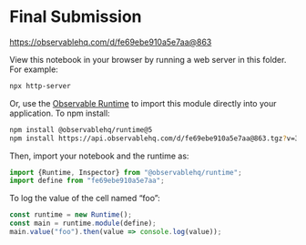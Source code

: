 # Final Submission

https://observablehq.com/d/fe69ebe910a5e7aa@863

View this notebook in your browser by running a web server in this folder. For
example:

~~~sh
npx http-server
~~~

Or, use the [Observable Runtime](https://github.com/observablehq/runtime) to
import this module directly into your application. To npm install:

~~~sh
npm install @observablehq/runtime@5
npm install https://api.observablehq.com/d/fe69ebe910a5e7aa@863.tgz?v=3
~~~

Then, import your notebook and the runtime as:

~~~js
import {Runtime, Inspector} from "@observablehq/runtime";
import define from "fe69ebe910a5e7aa";
~~~

To log the value of the cell named “foo”:

~~~js
const runtime = new Runtime();
const main = runtime.module(define);
main.value("foo").then(value => console.log(value));
~~~
